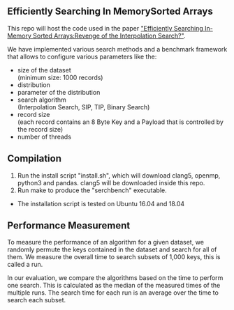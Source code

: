 ## Efficiently Searching In MemorySorted Arrays
This repo will host the code used in the paper 
["Efficiently Searching In-Memory Sorted Arrays:Revenge of the Interpolation 
Search?"](http://pages.cs.wisc.edu/~jignesh/publ/Revenge_of_the_Interpolation_Search.pdf).

We have implemented various search methods and a benchmark framework that allows
to configure various parameters like the:
+ size of the dataset  
  (minimum size: 1000 records)
+ distribution 
+ parameter of the distribution
+ search algorithm  
    (Interpolation Search, SIP, TIP, Binary Search)  
+ record size  
    (each record contains an 8 Byte Key and a Payload that is controlled by the record size)
+ number of threads






## Compilation
1) Run the install script "install.sh", which will download clang5, openmp,
   python3 and pandas. clang5 will be downloaded inside this repo.
2) Run make to produce the "serchbench" executable.

+ The installation script is tested on Ubuntu 16.04 and 18.04



## Performance Measurement



To measure the performance of an algorithm for a given dataset, we randomly
permute the keys contained in the dataset and search for all of them. We measure
the overall time to search subsets of 1,000 keys, this is called a run. 

In our evaluation, we compare the algorithms based on the time to perform one
search. This is calculated as the median of the measured times of the multiple
runs. The search time for each run is an average over the time to search each
subset.

